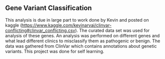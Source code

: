 ## Gene Variant Classification
This analysis is due in large part to work done by Kevin and posted on kaggle (https://www.kaggle.com/kevinarvai/clinvar-conflicting#clinvar_conflicting.csv). The curated data set was used for analysis of these genes. An analysis was performed on different genes and what lead different clinics to misclassify them as pathogenic or benign. The data was gathered from ClinVar which contains annotations about genetic variants. This project was done for self learning.
